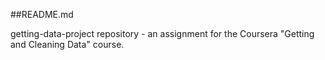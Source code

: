 ##README.md

getting-data-project repository  - an assignment for the Coursera "Getting and Cleaning Data" course.
